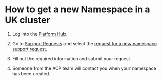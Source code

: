 # How to get a new Namespace in a UK cluster

1. Log into the [Platform Hub][platform hub link].

2. Go to [Support Requests][support requests page] and select the [request for a new namespace support request][new namespace support request].

3. Fill out the required information and submit your request.

4. Someone from the ACP team will contact you when your namespace has been created.

[platform hub link]: https://hub.acp.homeoffice.gov.uk
[support requests page]: https://hub.acp.homeoffice.gov.uk/help/support/requests/overview
[new namespace support request]: https://hub.acp.homeoffice.gov.uk/help/support/requests/new/namespace-request
